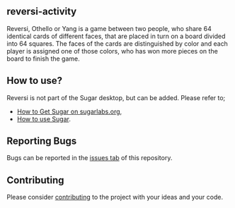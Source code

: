 ## reversi-activity ##

Reversi, Othello or Yang is a game between two people, who share 64 identical cards of different faces, that are placed in turn on a board divided into 64 squares. The faces of the cards are distinguished by color and each player is assigned one of those colors, who has won more pieces on the board to finish the game.

How to use?
-----------

Reversi is not part of the Sugar desktop, but can be added.  Please refer to;

* [How to Get Sugar on sugarlabs.org](https://sugarlabs.org/),
* [How to use Sugar](https://help.sugarlabs.org/).

Reporting Bugs
--------------

Bugs can be reported in the
[issues tab](https://github.com/sugarlabs/reversi-activity/issues)
of this repository.

Contributing
------------

Please consider [contributing](https://github.com/sugarlabs/sugar-docs/blob/master/src/contributing.md) to the project with your ideas and your code.
